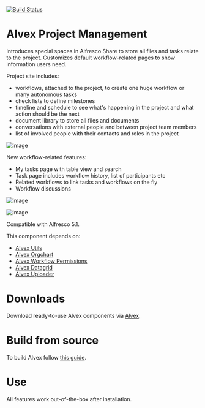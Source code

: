 [![Build Status](https://travis-ci.org/ITDSystems/alvex-project-management.svg?branch=master)](https://travis-ci.org/ITDSystems/alvex-project-management)

Alvex Project Management
========================

Introduces special spaces in Alfresco Share to store all files and tasks relate to the project. Customizes default workflow-related pages to show information users need.

Project site includes:
* workflows, attached to the project, to create one huge workflow or many autonomous tasks
* check lists to define milestones
* timeline and schedule to see what's happening in the project and what action should be the next
* document library to store all files and documents
* conversations with external people and between project team members
* list of involved people with their contacts and roles in the project

![image](http://www.alvexsoftware.com/img/features/en/project-management-1.png)

New workflow-related features:
* My tasks page with table view and search
* Task page includes workflow history, list of participants etc
* Related workflows to link tasks and workflows on the fly
* Workflow discussions

![image](http://www.alvexsoftware.com/img/features/en/workflow-1.png)

![image](http://www.alvexsoftware.com/img/features/en/workflow-2.png)

Compatible with Alfresco 5.1.

This component depends on:
* [Alvex Utils](https://github.com/ITDSystems/alvex-utils)
* [Alvex Orgchart](https://github.com/ITDSystems/alvex-orgchart)
* [Alvex Workflow Permissions](https://github.com/ITDSystems/alvex-workflow-permissions)
* [Alvex Datagrid](https://github.com/ITDSystems/alvex-datagrid)
* [Alvex Uploader](https://github.com/ITDSystems/alvex-uploader)

# Downloads

Download ready-to-use Alvex components via [Alvex](https://github.com/ITDSystems/alvex#downloads).

# Build from source

To build Alvex follow [this guide](https://github.com/ITDSystems/alvex#build-component-from-source).

# Use

All features work out-of-the-box after installation.
